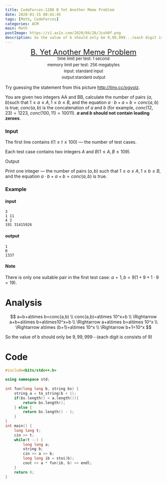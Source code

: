 ```yaml
---
title: CodeForces-1288 B Yet Another Meme Problem
date: 2020-01-15 08:41:45
tags: [Math, CodeForces]
categories: ACM
main: Math
postImage: https://s1.ax1x.com/2020/04/26/Jcuh0f.png
description: So the value of b should only be 9,99,999...(each digit is consists of 9)
---
```


<center style="line-height:20px">
        <font size="5">
            <a target="_blank" rel="noopener" href="https://codeforces.com/contest/1288/problem/B" one-link-mark="yes">B. Yet Another Meme Problem</a><br>
        </font>
        <font size="2">
            time limit per test: 1 second <br>
            memory limit per test: 256 megabytes<br>
            input: standard input<br>
            output:standard output<br>
        </font>
    </center>

Try guessing the statement from this picture http://tiny.cc/ogyoiz.

You are given two integers AA and BB, calculate the number of pairs $(a,b)$such that $1≤a≤A, 1≤b≤B$, and the equation $a⋅b+a+b=conc(a,b)$ is true; $conc(a,b)$ is the concatenation of $a$ and $b$ (for example, $conc(12,23)=1223$, $conc(100,11)=10011$). **$a$ and $b$ should not contain leading zeroes**.

### Input

The first line contains $t (1≤t≤100)$ — the number of test cases.

Each test case contains two integers $A$ and $B (1≤A,B≤109)$.

Output

Print one integer — the number of pairs $(a,b)$ such that $1≤a≤A, 1≤b≤B$, and the equation $a⋅b+a+b=conc(a,b)$ is true.

### Example

#### input

```
3
1 11
4 2
191 31415926
```

#### output

```
1
0
1337
```

#### Note

There is only one suitable pair in the first test case: $a=1, b=9 (1+9+1⋅9=19)$.

# Analysis

$$
a+b+a\times b=conc(a,b) \\
conc(a,b)=a\times 10^x+b \\
\Rightarrow a+b+a\times b=a\times10^x+b \\
\Rightarrow a+a\times b=a\times 10^x \\
\Rightarrow a\times (b+1)=a\times 10^x \\
\Rightarrow b+1=10^x
$$

So the value of b should only be $9,99,999\cdots$(each digit is consists of 9)

# Code

```c++
#include<bits/stdc++.h>
 
using namespace std;
 
int fun(long long b, string bs) {
	string a = to_string(b + 1);
	if(bs.length() < a.length()){
		return bs.length();
	} else {
		return bs.length() - 1;
	}
}
int main() {
	long long t;
	cin >> t;
	while(t --) {
		long long a;
		string b;
		cin >> a >> b;
		long long ib = stoi(b);
		cout << a * fun(ib, b) << endl;
	}
	return 0;
}
```